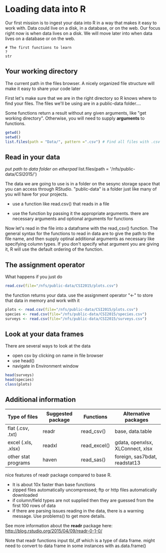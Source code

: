 Loading data into R
======================================

Our first mission is to ingest your data into R in a way that makes it easy to work with. Data could live on a disk, in a database, or on the web. Our focus right now is when data lives on a disk. We will move later into when data lives on a database or on the web.

    # The first functions to learn
    ?
    str

## Your working directory

The current path in the files browser. A nicely organized file structure will make it easy to share your code later

First let's make sure that we are in the right directory so R knows where to find your files. The files we'll be using are in a public-data folder....

Some functions return a result without any given arguments, like "get working directory". Otherwise, you will need to supply __arguments__ to functions.

``` r
getwd()
setwd()
list.files(path = "Data/", pattern =".csv") # Find all files with .csv in the data folder
``` 

## Read in your data

_put path to data folder on etherpad_
list.files(path = '/nfs/public-data/CSI2015/')

The data we are going to use is in a folder on the sesync storage space that you can access through RStudio. "public-data" is a folder just like many of you will have for your projects. 


* use a function like read.csv() that reads in a file

* use the function by passing it the appropriate arguments. there are necessary arguments and optional arguments for functions


Now let's read in the file into a dataframe with the read_csv() function. The general syntax for the functions to read in data are to give the path to the file name, and then supply optinal additional arguments as necessary like specifying column types. If you don't specify what argument you are giving it, R will use the default ordering of the function. 



## The assignment operator

What happens if you just do

``` r
read.csv(file="/nfs/public-data/CSI2015/plots.csv")
```

the function returns your data. use the assignment operator "<-" to store that data in memory and work with it

``` r
plots <- read.csv(file="/nfs/public-data/CSI2015/plots.csv")
species <- read.csv(file="/nfs/public-data/CSI2015/species.csv")
surveys <- read.csv(file="/nfs/public-data/CSI2015/surveys.csv")
``` 


## Look at your data frames

There are several ways to look at the data
* open csv by clicking on name in file browser
* use head()
* navigate in Environment window

``` r
head(surveys)
head(species)
class(plots)
``` 

Additional information
--------------------------

| Type of files | Suggested package | Functions | Alternative packages |
|---------------|---------------|---------------|---------------|
| flat (.csv, .txt) | readr | read_csv() | base, data.table |
| excel (.xls, .xlsx) | readxl | read_excel() | gdata, openxlsx, XLConnect, xlsx |
| other stat programs | haven | read_sas() | foreign, sas7bdat, readstat13 |

nice features of readr package compared to base R.

* It is about 10x faster than base functions
* zipped files automatically uncompressed; ftp or http files automatically downloaded
* if column/field types are not supplied then they are guessed from the first 100 rows of data
* if there are parsing issues reading in the data, there is a warning message. Use problems() to get more details.


See more information about the __readr__ package here: http://blog.rstudio.org/2015/04/09/readr-0-1-0/

Note that readr functions input tbl_df which is a type of data frame. might need to convert to data frame in some instances with as.data.frame()
